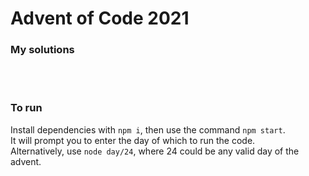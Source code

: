 # Advent of Code 2021
### My solutions

<br><br>

### To run
Install dependencies with `npm i`, then use the command `npm start`.  
It will prompt you to enter the day of which to run the code.  
Alternatively, use `node day/24`, where 24 could be any valid day of the advent.
